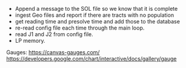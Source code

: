 * Append a message to the SOL file so we know that it is complete
* ingest Geo files and report if there are tracts with no population
* get reading time and presolve time and add those to the database
* re-read config file each time through the main loop.
* read J1 and J2 from config file.
* LP memory.


Gauges:
https://canvas-gauges.com/
https://developers.google.com/chart/interactive/docs/gallery/gauge
